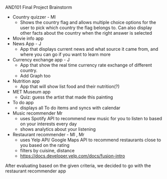 AND101 Final Project Brainstorm

* Country quizzer - Ml
    * Shows the country flag and allows multiple choice options for the user to pick which country the flag belongs to. Can also display other facts about the country when the right answer is selected
* Movie info app
* News App - J
    * App that displays current news and what source it came from, and where you can go if you want to learn more
* Currency exchange app - J
    * App that show the real time currency rate exchange of different country.
    * Add Graph too
* Nutrition app
    * App that will show list food and their nutrition(?)
* MET Museum app
    * Quiz: guess the artist that made this painting
* To do app
    * displays all To do items and syncs with calendar
* Music recommender Mr
    * uses Spotify API to recommend new music for you to listen to based on your interests every day
    * shows analytics about your listening 
* Restaurant recommender - Ml , Mr
    * uses Yelp API/ Google Maps API to recommend restaurants close to you based on the rating
    * filters by cuisine, distance
    * https://docs.developer.yelp.com/docs/fusion-intro


After evaluating based on the given criteria, we decided to go with the restaurant recommender app

